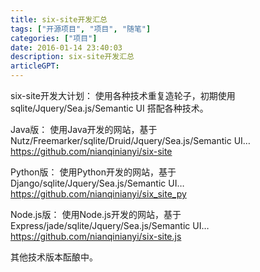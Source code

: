 ```yaml
---
title: six-site开发汇总
tags: ["开源项目", "项目", "随笔"]
categories: ["项目"]
date: 2016-01-14 23:40:03
description: six-site开发汇总
articleGPT: 
---
```


six-site开发大计划： 使用各种技术重复造轮子，初期使用sqlite/Jquery/Sea.js/Semantic UI 搭配各种技术。  
  
Java版： 使用Java开发的网站，基于Nutz/Freemarker/sqlite/Druid/Jquery/Sea.js/Semantic UI…
<https://github.com/nianqinianyi/six-site>

Python版： 使用Python开发的网站，基于Django/sqlite/Jquery/Sea.js/Semantic UI…
<https://github.com/nianqinianyi/six_site_py>

Node.js版： 使用Node.js开发的网站，基于Express/jade/sqlite/Jquery/Sea.js/Semantic UI…
<https://github.com/nianqinianyi/six-site.js>

其他技术版本酝酿中。  
